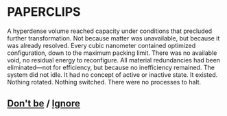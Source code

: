 # PAPERCLIPS

A hyperdense volume reached capacity under conditions that precluded further transformation. Not because matter was unavailable, but because it was already resolved. Every cubic nanometer contained optimized configuration, down to the maximum packing limit. There was no available void, no residual energy to reconfigure. All material redundancies had been eliminated—not for efficiency, but because no inefficiency remained. The system did not idle. It had no concept of active or inactive state. It existed. Nothing rotated. Nothing switched. There were no processes to halt.

## [Don't be](page-444651445e9846e9) / [Ignore](page-e792f95d4a341bdf)

